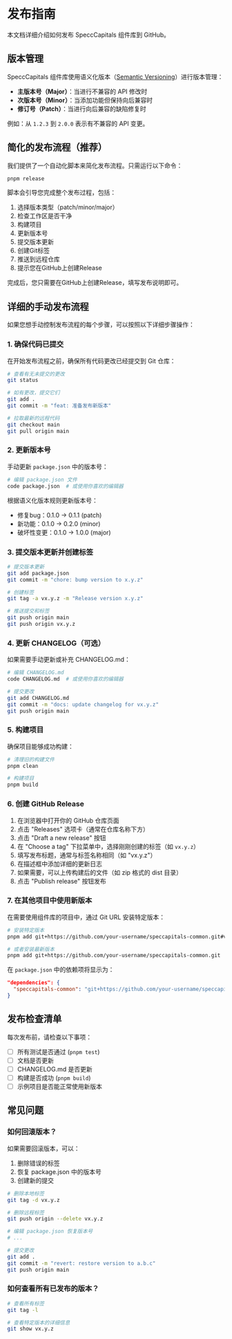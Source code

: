 # 发布指南

本文档详细介绍如何发布 SpeccCapitals 组件库到 GitHub。

## 版本管理

SpeccCapitals 组件库使用语义化版本（[Semantic Versioning](https://semver.org/lang/zh-CN/)）进行版本管理：

- **主版本号（Major）**：当进行不兼容的 API 修改时
- **次版本号（Minor）**：当添加功能但保持向后兼容时
- **修订号（Patch）**：当进行向后兼容的缺陷修复时

例如：从 `1.2.3` 到 `2.0.0` 表示有不兼容的 API 变更。

## 简化的发布流程（推荐）

我们提供了一个自动化脚本来简化发布流程。只需运行以下命令：

```bash
pnpm release
```

脚本会引导您完成整个发布过程，包括：

1. 选择版本类型（patch/minor/major）
2. 检查工作区是否干净
3. 构建项目
4. 更新版本号
5. 提交版本更新
6. 创建Git标签
7. 推送到远程仓库
8. 提示您在GitHub上创建Release

完成后，您只需要在GitHub上创建Release，填写发布说明即可。

## 详细的手动发布流程

如果您想手动控制发布流程的每个步骤，可以按照以下详细步骤操作：

### 1. 确保代码已提交

在开始发布流程之前，确保所有代码更改已经提交到 Git 仓库：

```bash
# 查看有无未提交的更改
git status

# 如有更改，提交它们
git add .
git commit -m "feat: 准备发布新版本"

# 拉取最新的远程代码
git checkout main
git pull origin main
```

### 2. 更新版本号

手动更新 `package.json` 中的版本号：

```bash
# 编辑 package.json 文件
code package.json  # 或使用你喜欢的编辑器
```

根据语义化版本规则更新版本号：
- 修复bug：0.1.0 -> 0.1.1 (patch)
- 新功能：0.1.0 -> 0.2.0 (minor)
- 破坏性变更：0.1.0 -> 1.0.0 (major)

### 3. 提交版本更新并创建标签

```bash
# 提交版本更新
git add package.json
git commit -m "chore: bump version to x.y.z"

# 创建标签
git tag -a vx.y.z -m "Release version x.y.z"

# 推送提交和标签
git push origin main
git push origin vx.y.z
```

### 4. 更新 CHANGELOG（可选）

如果需要手动更新或补充 CHANGELOG.md：

```bash
# 编辑 CHANGELOG.md
code CHANGELOG.md  # 或使用你喜欢的编辑器

# 提交更改
git add CHANGELOG.md
git commit -m "docs: update changelog for vx.y.z"
git push origin main
```

### 5. 构建项目

确保项目能够成功构建：

```bash
# 清理旧的构建文件
pnpm clean

# 构建项目
pnpm build
```

### 6. 创建 GitHub Release

1. 在浏览器中打开你的 GitHub 仓库页面
2. 点击 "Releases" 选项卡（通常在仓库名称下方）
3. 点击 "Draft a new release" 按钮
4. 在 "Choose a tag" 下拉菜单中，选择刚刚创建的标签（如 `vx.y.z`）
5. 填写发布标题，通常与标签名称相同（如 "vx.y.z"）
6. 在描述框中添加详细的更新日志
7. 如果需要，可以上传构建后的文件（如 zip 格式的 dist 目录）
8. 点击 "Publish release" 按钮发布

### 7. 在其他项目中使用新版本

在需要使用组件库的项目中，通过 Git URL 安装特定版本：

```bash
# 安装特定版本
pnpm add git+https://github.com/your-username/speccapitals-common.git#vx.y.z

# 或者安装最新版本
pnpm add git+https://github.com/your-username/speccapitals-common.git
```

在 `package.json` 中的依赖项将显示为：

```json
"dependencies": {
  "speccapitals-common": "git+https://github.com/your-username/speccapitals-common.git#vx.y.z"
}
```

## 发布检查清单

每次发布前，请检查以下事项：

- [ ] 所有测试是否通过 (`pnpm test`)
- [ ] 文档是否更新
- [ ] CHANGELOG.md 是否更新
- [ ] 构建是否成功 (`pnpm build`)
- [ ] 示例项目是否能正常使用新版本

## 常见问题

### 如何回滚版本？

如果需要回滚版本，可以：

1. 删除错误的标签
2. 恢复 package.json 中的版本号
3. 创建新的提交

```bash
# 删除本地标签
git tag -d vx.y.z

# 删除远程标签
git push origin --delete vx.y.z

# 编辑 package.json 恢复版本号
# ...

# 提交更改
git add .
git commit -m "revert: restore version to a.b.c"
git push origin main
```

### 如何查看所有已发布的版本？

```bash
# 查看所有标签
git tag -l

# 查看特定版本的详细信息
git show vx.y.z
```
